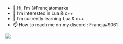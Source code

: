 - 👋 Hi, I’m @Francjatomarka
- 👀 I’m interested in Lua & c++
- 🌱 I’m currently learning Lua & c++
- 📫 How to reach me on my discord : Francja#9061
<a href="https://github.com/anuraghazra/github-readme-stats">
  <img align="center" src="https://github-readme-stats.vercel.app/api/top-langs/?username=Francjatomarka&langs_count=8)" />
</a>

